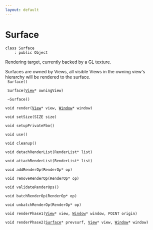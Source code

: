 ```yaml
---
layout: default
---
```


# Surface

```
class Surface
    : public Object
```


Rendering target, currently backed by a GL texture.     

Surfaces are owned by Views, all visible Views in the owning view's hierarchy will be rendered to the surface.     
` Surface()`<br>

` Surface(`[`View`](/ref/views/View)`* owningView)`<br>

` ~Surface()`<br>

`void render(`[`View`](/ref/views/View)`* view, `[`Window`](/ref/views/Window)`* window)`<br>

`void setSize(SIZE size)`<br>

`void setupPrivateFbo()`<br>

`void use()`<br>

`void cleanup()`<br>

`void detachRenderList(RenderList* list)`<br>

`void attachRenderList(RenderList* list)`<br>

`void addRenderOp(RenderOp* op)`<br>

`void removeRenderOp(RenderOp* op)`<br>

`void validateRenderOps()`<br>

`void batchRenderOp(RenderOp* op)`<br>

`void unbatchRenderOp(RenderOp* op)`<br>


`void renderPhase1(`[`View`](/ref/views/View)`* view, `[`Window`](/ref/views/Window)`* window, POINT origin)`<br>

`void renderPhase2(`[`Surface`](/ref/graphics_group/Surface)`* prevsurf, `[`View`](/ref/views/View)`* view, `[`Window`](/ref/views/Window)`* window)`<br>


